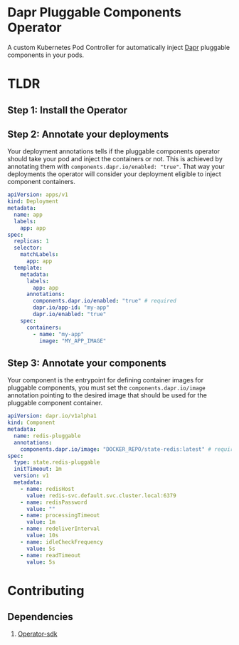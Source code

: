 # Dapr Pluggable Components Operator

A custom Kubernetes Pod Controller for automatically inject [Dapr](https://dapr.io/) pluggable components in your pods.

# TLDR

## Step 1: Install the Operator

## Step 2: Annotate your deployments

Your deployment annotations tells if the pluggable components operator should take your pod and inject the containers or not. This is achieved by annotating them with `components.dapr.io/enabled: "true"`. That way your deployments the operator will consider your deployment eligible to inject component containers.

```yaml
apiVersion: apps/v1
kind: Deployment
metadata:
  name: app
  labels:
    app: app
spec:
  replicas: 1
  selector:
    matchLabels:
      app: app
  template:
    metadata:
      labels:
        app: app
      annotations:
        components.dapr.io/enabled: "true" # required
        dapr.io/app-id: "my-app"
        dapr.io/enabled: "true"
    spec:
      containers:
        - name: "my-app"
          image: "MY_APP_IMAGE"
```

## Step 3: Annotate your components

Your component is the entrypoint for defining container images for pluggable components, you must set the `components.dapr.io/image` annotation pointing to the desired image that should be used for the pluggable component container.

```yaml
apiVersion: dapr.io/v1alpha1
kind: Component
metadata:
  name: redis-pluggable
  annotations:
    components.dapr.io/image: "DOCKER_REPO/state-redis:latest" # required
spec:
  type: state.redis-pluggable
  initTimeout: 1m
  version: v1
  metadata:
    - name: redisHost
      value: redis-svc.default.svc.cluster.local:6379
    - name: redisPassword
      value: ""
    - name: processingTimeout
      value: 1m
    - name: redeliverInterval
      value: 10s
    - name: idleCheckFrequency
      value: 5s
    - name: readTimeout
      value: 5s
```

# Contributing

## Dependencies

1. [Operator-sdk](https://sdk.operatorframework.io/docs/installation/)
